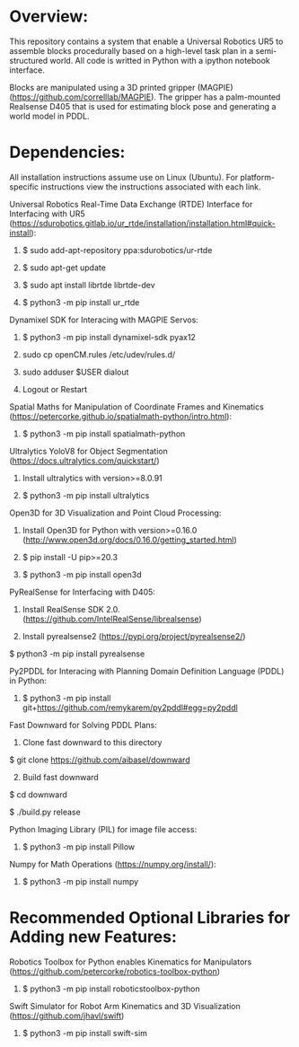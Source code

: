 # Overview:
This repository contains a system that enable a Universal Robotics UR5 to assemble blocks procedurally based on a high-level task plan in a semi-structured world. All code is writted in Python with a ipython notebook interface. 

Blocks are manipulated using a 3D printed gripper (MAGPIE) (https://github.com/correlllab/MAGPIE).
The gripper has a palm-mounted Realsense D405 that is used for estimating block pose and generating a world model in PDDL.

# Dependencies:

All installation instructions assume use on Linux (Ubuntu). For platform-specific instructions view the instructions associated with each link.

Universal Robotics Real-Time Data Exchange (RTDE) Interface for Interfacing with UR5 (https://sdurobotics.gitlab.io/ur_rtde/installation/installation.html#quick-install):

1. $ sudo add-apt-repository ppa:sdurobotics/ur-rtde

2. $ sudo apt-get update

3. $ sudo apt install librtde librtde-dev

4. $ python3 -m pip install ur_rtde


Dynamixel SDK for Interacing with MAGPIE Servos:

1. $ python3 -m pip install dynamixel-sdk pyax12

2. sudo cp openCM.rules /etc/udev/rules.d/

3. sudo adduser $USER dialout

4. Logout or Restart

Spatial Maths for Manipulation of Coordinate Frames and Kinematics (https://petercorke.github.io/spatialmath-python/intro.html):

1. $ python3 -m pip install spatialmath-python


Ultralytics YoloV8 for Object Segmentation (https://docs.ultralytics.com/quickstart/)

1. Install ultralytics with version>=8.0.91

2. $ python3 -m pip install ultralytics


Open3D for 3D Visualization and Point Cloud Processing:

1. Install Open3D for Python with version>=0.16.0 (http://www.open3d.org/docs/0.16.0/getting_started.html)

2. $ pip install -U pip>=20.3

3. $ python3 -m pip install open3d


PyRealSense for Interfacing with D405:

1. Install RealSense SDK 2.0. (https://github.com/IntelRealSense/librealsense)

2. Install pyrealsense2 (https://pypi.org/project/pyrealsense2/)

$ python3 -m pip install pyrealsense


Py2PDDL for Interacing with Planning Domain Definition Language (PDDL) in Python:

1. $ python3 -m pip install git+https://github.com/remykarem/py2pddl#egg=py2pddl


Fast Downward for Solving PDDL Plans:

1. Clone fast downward to this directory

$ git clone https://github.com/aibasel/downward

2. Build fast downward

$ cd downward

$ ./build.py release 


Python Imaging Library (PIL) for image file access:

1. $ python3 -m pip install Pillow


Numpy for Math Operations (https://numpy.org/install/):

1. $ python3 -m pip install numpy


# Recommended Optional Libraries for Adding new Features:

Robotics Toolbox for Python enables Kinematics for Manipulators (https://github.com/petercorke/robotics-toolbox-python)

1. $ python3 -m pip install roboticstoolbox-python

Swift Simulator for Robot Arm Kinematics and 3D Visualization (https://github.com/jhavl/swift)

1. $ python3 -m pip install swift-sim








